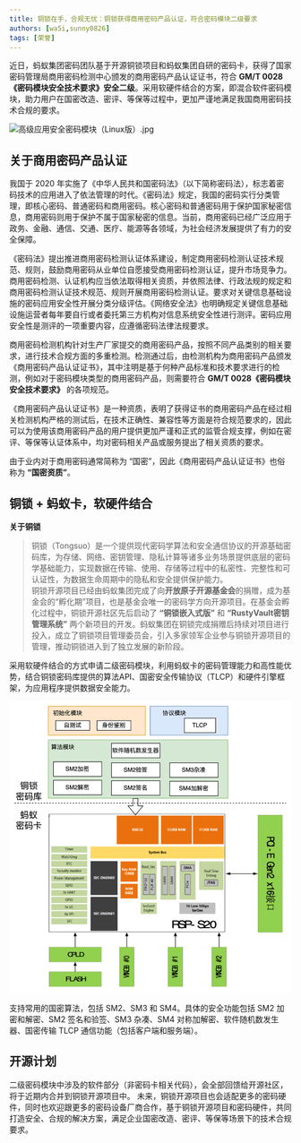 ```yaml
---
title: 铜锁在手，合规无忧：铜锁获得商用密码产品认证，符合密码模块二级要求
authors: [wa5i,sunny0826]
tags: [荣誉]
---
```


近日，蚂蚁集团密码团队基于开源铜锁项目和蚂蚁集团自研的密码卡，获得了国家密码管理局商用密码检测中心颁发的商用密码产品认证证书，符合 **GM/T 0028《密码模块安全技术要求》安全二级**。采用软硬件结合的方案，即混合软件密码模块，助力用户在国密改造、密评、等保等过程中，更加严谨地满足我国商用密码技术合规的要求。

![高级应用安全密码模块（Linux版）.jpg](/img/validation-linux-lv2.jpeg)

## 关于商用密码产品认证

我国于 2020 年实施了《中华人民共和国密码法》（以下简称密码法），标志着密码技术的应用进入了依法管理的时代。《密码法》规定，我国的密码实行分类管理，即核心密码、普通密码和商用密码。核心密码和普通密码用于保护国家秘密信息，商用密码则用于保护不属于国家秘密的信息。当前，商用密码已经广泛应用于政务、金融、通信、交通、医疗、能源等各领域，为社会经济发展提供了有力的安全保障。

《密码法》提出推进商用密码检测认证体系建设，制定商用密码检测认证技术规范、规则，鼓励商用密码从业单位自愿接受商用密码检测认证，提升市场竞争力。商用密码检测、认证机构应当依法取得相关资质，并依照法律、行政法规的规定和商用密码检测认证技术规范、规则开展商用密码检测认证。要求对关键信息基础设施的密码应用安全性开展分类分级评估。《网络安全法》也明确规定关键信息基础设施运营者每年要自行或者委托第三方机构对信息系统安全性进行测评。密码应用安全性是测评的一项重要内容，应遵循密码法律法规要求。

商用密码检测机构针对生产厂家提交的商用密码产品，按照不同产品类别的相关要求，进行技术合规方面的多重检测。检测通过后，由检测机构为商用密码产品颁发《商用密码产品认证证书》，其中注明是基于何种产品标准和技术要求进行的检测，例如对于密码模块类型的商用密码产品，则需要符合 **GM/T 0028《密码模块安全技术要求》** 的各项规范。

《商用密码产品认证证书》是一种资质，表明了获得证书的商用密码产品在经过相关检测机构严格的测试后，在技术正确性、兼容性等方面是符合规范要求的，因此可以为使用该商用密码产品的用户提供更加严谨和正式的监管合规支撑，例如在密评、等保等认证体系中，均对密码相关产品或服务提出了相关资质的要求。

由于业内对于商用密码通常简称为 “国密”，因此《商用密码产品认证证书》也俗称为 **“国密资质”**。

## 铜锁 + 蚂蚁卡，软硬件结合

**关于铜锁**

> 铜锁（Tongsuo）是一个提供现代密码学算法和安全通信协议的开源基础密码库，为存储、网络、密钥管理、隐私计算等诸多业务场景提供底层的密码学基础能力，实现数据在传输、使用、存储等过程中的私密性、完整性和可认证性，为数据生命周期中的隐私和安全提供保护能力。  
> 铜锁开源项目已经由蚂蚁集团完成了向**开放原子开源基金会**的捐赠，成为基金会的“孵化期”项目，也是基金会唯一的密码学方向开源项目。在基金会孵化过程中，铜锁开源社区先后启动了 **“铜锁嵌入式版”** 和 **“RustyVault密钥管理系统”** 两个新项目的开发。蚂蚁集团在铜锁完成捐赠后持续对项目进行投入，成立了铜锁项目管理委员会，引入多家领军企业参与铜锁开源项目的管理，推动铜锁进入到了独立发展的新阶段。  
<!-- > 了解更多信息请移步铜锁官网[https://www.tongsuo.net/](https://www.tongsuo.net/)。 -->

采用软硬件结合的方式申请二级密码模块，利用蚂蚁卡的密码管理能力和高性能优势，结合铜锁密码库提供的算法API、国密安全传输协议（TLCP）和硬件引擎框架，为应用程序提供数据安全能力。

![](./architecture-diagram.png)

支持常用的国密算法，包括 SM2、SM3 和 SM4。具体的安全功能包括 SM2 加密和解密、SM2 签名和验签、SM3 杂凑、SM4 对称加解密、软件随机数发生器、国密传输 TLCP 通信功能（包括客户端和服务端）。

## 开源计划

二级密码模块中涉及的软件部分（非密码卡相关代码），会全部回馈给开源社区，将于近期内合并到铜锁开源项目中。
未来，铜锁开源项目也会适配更多的密码硬件，同时也欢迎跟更多的密码设备厂商合作，基于铜锁开源项目和密码硬件，共同打造安全、合规的解决方案，满足企业国密改造、密评、等保等场景下的技术合规要求。
